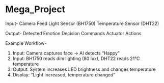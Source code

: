 # Mega_Project

Input- 
Camera Feed
Light Sensor (BH1750)
Temperature Sensor (DHT22)


Output- 
Detected Emotion
Decision Commands
Actuator Actions


Example Workflow-
 
1. Input: Camera captures face → AI detects “Happy”
2. Input: BH1750 reads dim lighting (80 lux), DHT22 reads 21°C temperature
3. Output: System increases LED brightness and changes temperature
4. Display: “Light Increased, temperature changed”
